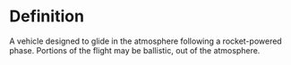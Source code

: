 # Definition

A vehicle designed to glide in the atmosphere following a rocket-powered
phase. Portions of the flight may be ballistic, out of the atmosphere.

